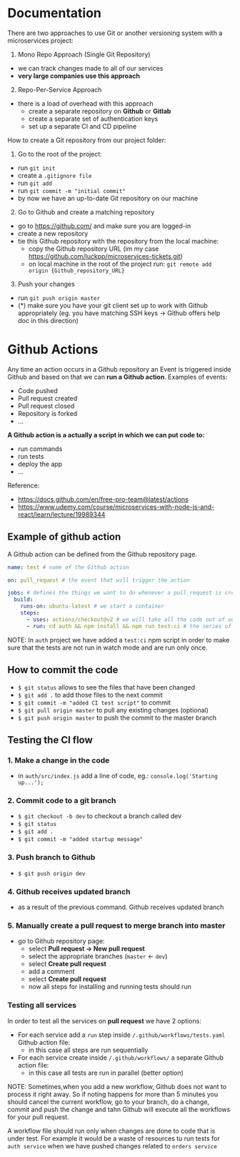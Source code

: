 # Documentation

There are two approaches to use Git or another versioning system with a microservices project:

1. Mono Repo Approach (Single Git Repository)

- we can track changes made to all of our services
- **very large companies use this approach**

2. Repo-Per-Service Approach

- there is a load of overhead with this approach
  - create a separate repository on **Github** or **Gitlab**
  - create a separate set of authentication keys
  - set up a separate CI and CD pipeline

How to create a Git repository from our project folder:

1. Go to the root of the project:

- run `git init`
- create a `.gitignore file`
- run `git add`
- run `git commit -m "initial commit"`
- by now we have an up-to-date Git repository on our machine

2. Go to Github and create a matching repository

- go to https://github.com/ and make sure you are logged-in
- create a new repository
- tie this Github repository with the repository from the local machine:
  - copy the Github repository URL (im my case https://github.com/luckpp/microservices-tickets.git)
  - on local machine in the root of the project run: `git remote add origin {Github_repository_URL}`

3. Push your changes

- run `git push origin master`
- (\*) make sure you have your git client set up to work with Github appropriately (eg. you have matching SSH keys -> Github offers help doc in this direction)

# Github Actions

Any time an action occurs in a Github repository an Event is triggered inside Github and based on that we can **run a Github action**. Examples of events:

- Code pushed
- Pull request created
- Pull request closed
- Repository is forked
- ...

**A Github action is a actually a script in which we can put code to:**

- run commands
- run tests
- deploy the app
- ...

Reference:

- https://docs.github.com/en/free-pro-team@latest/actions
- https://www.udemy.com/course/microservices-with-node-js-and-react/learn/lecture/19989344

## Example of github action

A Github action can be defined from the Github repository page.

```yaml
name: test # name of the Github action

on: pull_request # the event that will trigger the action

jobs: # defines the things we want to do whenever a pull_request is created, reopened or updated
  build:
    runs-on: ubuntu-latest # we start a container
    steps:
      - uses: actions/checkout@v2 # we will take all the code out of our project
      - run: cd auth && npm install && npm run test:ci # the series of commands that will run inside of our project
```

NOTE: In `auth` project we have added a `test:ci` npm script in order to make sure that the tests are not run in watch mode and are run only once.

## How to commit the code

- `$ git status` allows to see the files that have been changed
- `$ git add .` to add those files to the next commit
- `$ git commit -m "added CI test script"` to commit
- `$ git pull origin master` to pull any existing changes (optional)
- `$ git push origin master` to push the commit to the master branch

## Testing the CI flow

### 1. Make a change in the code

- in `auth/src/index.js` add a line of code, eg.: `console.log('Starting up...');`

### 2. Commit code to a git branch

- `$ git checkout -b dev` to checkout a branch called dev
- `$ git status`
- `$ git add .`
- `$ git commit -m "added startup message"`

### 3. Push branch to Github

- `$ git push origin dev`

### 4. Github receives updated branch

- as a result of the previous command. Github receives updated branch

### 5. Manually create a pull request to merge branch into master

- go to Github repository page:
  - select **Pull request -> New pull request**
  - select the appropriate branches (`master` <- `dev`)
  - select **Create pull request**
  - add a comment
  - select **Create pull request**
  - now all steps for installing and running tests should run

### Testing all services

In order to test all the services on **pull request** we have 2 options:

- For each service add a `run` step inside `/.github/workflows/tests.yaml` Github action file:
  - in this case all steps are run sequentially
- For each service create inside `/.github/workflows/` a separate Github action file:
  - in this case all tests are run in parallel (better option)

NOTE: Sometimes,when you add a new workflow, Github does not want to process it right away. So if noting happens for more than 5 minutes you should cancel the current workflow, go to your branch, do a change, commit and push the change and tahn Github will execute all the workflows for your pull request.

A workflow file should run only when changes are done to code that is under test. For example it would be a waste of resources tu run tests for `auth service` when we have pushed changes related to `orders service`
